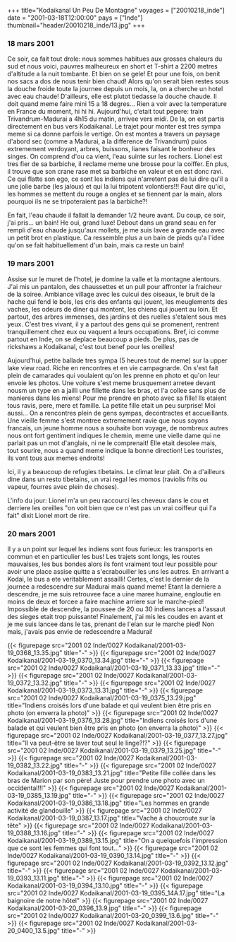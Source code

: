 +++
title="Kodaikanal    Un Peu De Montagne"
voyages = ["20010218_inde"]
date = "2001-03-18T12:00:00"
pays = ["Inde"]
thumbnail="header/20010218_inde/13.jpg"
+++
### 18 mars 2001

Ce soir, ca fait tout drole: nous sommes habitues aux grosses chaleurs du sud 
et nous voici, pauvres malheureux en short et T-shirt a 2200 metres d'altitude 
a la nuit tombante. Et bien on se gele! Et pour une fois, on benit nos sacs 
a dos de nous tenir bien chaud! Alors qu'on serait bien restes sous la douche 
froide toute la journee depuis un mois, la, on a cherche un hotel avec eau chaude! 
D'ailleurs, elle est plutot tiedasse la douche chaude. Il doit quand meme faire 
mini 15 a 18 degres... Rien a voir avec la temperature en France du moment, 
hi hi hi. Aujourd'hui, c'etait tout pepere: train Trivandrum-Madurai a 4h15 
du matin, arrivee vers midi. De la, on est partis directement en bus vers Kodaikanal. 
Le trajet pour monter est tres sympa meme si ca donne parfois le vertige. On 
est montes a travers un paysage d'abord sec (comme a Madurai, a la difference 
de Trivandrum) puios extremement verdoyant, arbres, buissons, lianes faisant 
le bonheur des singes. On comprend d'ou ca vient, l'eau suinte sur les rochers. 
Lionel est tres fier de sa barbiche, il reclame meme une brosse pour la coiffer. 
En plus, il trouve que son crane rase met sa barbiche en valeur et en est donc 
ravi. Ce qui flatte son ego, ce sont les indiens qui n'arretent pas de lui dire 
qu'il a une jolie barbe (les jaloux) et qui la lui tripotent volontiers!!! Faut 
dire qu'ici, les hommes se mettent du rouge a ongles et se tiennent par la main, 
alors pourquoi ils ne se tripoteraient pas la barbiche?! 

En fait, l'eau chaude il fallait la demander 1/2 heure avant. Du coup, ce soir, 
j'ai pris... un bain! He oui, grand luxe! Debout dans un grand seau en fer rempli 
d'eau chaude jusqu'aux mollets, je me suis lavee a grande eau avec un petit 
brot en plastique. Ca ressemble plus a un bain de pieds qu'a l'idee qu'on se 
fait habituellement d'un bain, mais ca reste un bain! 

### 19 mars 2001

Assise sur le muret de l'hotel, je domine la valle et la montagne alentours. 
J'ai mis un pantalon, des chaussettes et un pull pour affronter la fraicheur 
de la soiree. Ambiance village avec les cuicui des oiseaux, le bruit de la hache 
qui fend le bois, les cris des enfants qui jouent, les meuglements des vaches, 
les odeurs de diner qui montent, les chiens qui jouent au loin. Et partout, 
des arbres immenses, des jardins et des ruelles s'etalent sous mes yeux. C'est 
tres vivant, il y a partout des gens qui se promenent, rentrent tranquillement 
chez eux ou vaquent a leurs occupations. Bref, ici comme partout en Inde, on 
se deplace beaucoup a pieds. De plus, pas de rickshaws a Kodaikanal, c'est tout 
benef pour les oreilles! 

Aujourd'hui, petite ballade tres sympa (5 heures tout de meme) sur la upper 
lake view road. Riche en rencontres et en vie campagnarde. On s'est fait plein 
de camarades qui voulaient qu'on les prenne en photo et qu'on leur envoie les 
photos. Une voiture s'est meme brusquement arretee devant nousm un type en a 
jailli une fillette dans les bras, et l'a collee sans plus de manieres dans 
les miens! Pour me prendre en photo avec sa fille! Ils etaient tous ravis, pere, 
mere et famille. La petite fille etait un peu surprise! Moi aussi... On a rencontres 
plein de gens sympas, decontractes et accueillants. Une vieille femme s'est 
montree extremement ravie que nous soyons francais, un jeune homme nous a souhaite 
bon voyage, de nombreux autres nous ont fort gentiment indiques le chemin, meme 
une vielle dame qui ne parlait pas un mot d'anglais, ni ne le comprenait! Elle 
etait desolee mais, tout sourire, nous a quand meme indique la bonne direction! 
Les touristes, ils vont tous aux memes endroits! 

Ici, il y a beaucoup de refugies tibetains. Le climat leur plait. On a d'ailleurs 
dine dans un resto tibetains, un vrai regal les momos (raviolis frits ou vapeur, 
fourres avec plein de choses). 

L'info du jour: Lionel m'a un peu raccourci les cheveux dans le cou et derriere 
les oreilles "on voit bien que ce n'est pas un vrai coiffeur qui l'a fait" dixit 
Lionel mort de rire. 

### 20 mars 2001

Il y a un point sur lequel les indiens sont fous furieux: les transports en 
commun et en particulier les bus! Les trajets sont longs, les routes mauvaises, 
les bus bondes alors ils font vraiment tout leur possible pour avoir une place 
assise quitte a s'ecrabouiller les uns les autres. En arrivant a Kodai, le bus 
a ete veritablement assailli! Certes, c'est le dernier de la journee a redescendre 
sur Madurai mais quand meme! Etant la derniere a descendre, je me suis retrouvee 
face a uine maree humaine, engloutie en moins de deux et forcee a faire machine 
arriere sur le marche-pied! Impossible de descendre, la poussee de 20 ou 30 
indiens lances a l'assaut des sieges etait trop puissante! Finalement, j'ai 
mis les coudes en avant et je me suis lancee dans le tas, prenant de l'elan 
sur le marche pied! Non mais, j'avais pas envie de redescendre a Madurai!


{{< figurepage src="2001 02 Inde/0027 Kodaikanal/2001-03-19_0368_13.35.jpg" title="-"  >}}
{{< figurepage src="2001 02 Inde/0027 Kodaikanal/2001-03-19_0370_13.34.jpg" title="-"  >}}
{{< figurepage src="2001 02 Inde/0027 Kodaikanal/2001-03-19_0371_13.33.jpg" title="-"  >}}
{{< figurepage src="2001 02 Inde/0027 Kodaikanal/2001-03-19_0372_13.32.jpg" title="-"  >}}
{{< figurepage src="2001 02 Inde/0027 Kodaikanal/2001-03-19_0373_13.31.jpg" title="-"  >}}
{{< figurepage src="2001 02 Inde/0027 Kodaikanal/2001-03-19_0375_13.29.jpg" title="Indiens croisés lors d'une balade et qui veulent bien être pris en photo (on enverra la photo)"  >}}
{{< figurepage src="2001 02 Inde/0027 Kodaikanal/2001-03-19_0376_13.28.jpg" title="Indiens croisés lors d'une balade et qui veulent bien être pris en photo (on enverra la photo)"  >}}
{{< figurepage src="2001 02 Inde/0027 Kodaikanal/2001-03-19_0377_13.27.jpg" title="Il va peut-être se laver tout seul le linge?!?"  >}}
{{< figurepage src="2001 02 Inde/0027 Kodaikanal/2001-03-19_0379_13.25.jpg" title="-"  >}}
{{< figurepage src="2001 02 Inde/0027 Kodaikanal/2001-03-19_0382_13.22.jpg" title="-"  >}}
{{< figurepage src="2001 02 Inde/0027 Kodaikanal/2001-03-19_0383_13.21.jpg" title="Petite fille collée dans les bras de Marion par son père! Juste pour prendre une photo avec un occidental!!!"  >}}
{{< figurepage src="2001 02 Inde/0027 Kodaikanal/2001-03-19_0385_13.19.jpg" title="-"  >}}
{{< figurepage src="2001 02 Inde/0027 Kodaikanal/2001-03-19_0386_13.18.jpg" title="Les hommes en grande activité de glandouille"  >}}
{{< figurepage src="2001 02 Inde/0027 Kodaikanal/2001-03-19_0387_13.17.jpg" title="Vache à choucroute sur la tête"  >}}
{{< figurepage src="2001 02 Inde/0027 Kodaikanal/2001-03-19_0388_13.16.jpg" title="-"  >}}
{{< figurepage src="2001 02 Inde/0027 Kodaikanal/2001-03-19_0389_13.15.jpg" title="On a quelquefois l'impression que ce  sont les femmes qui font tout..."  >}}
{{< figurepage src="2001 02 Inde/0027 Kodaikanal/2001-03-19_0390_13.14.jpg" title="-"  >}}
{{< figurepage src="2001 02 Inde/0027 Kodaikanal/2001-03-19_0392_13.12.jpg" title="-"  >}}
{{< figurepage src="2001 02 Inde/0027 Kodaikanal/2001-03-19_0393_13.11.jpg" title="-"  >}}
{{< figurepage src="2001 02 Inde/0027 Kodaikanal/2001-03-19_0394_13.10.jpg" title="-"  >}}
{{< figurepage src="2001 02 Inde/0027 Kodaikanal/2001-03-19_0395_14A.17.jpg" title="La baignoire de notre hôtel"  >}}
{{< figurepage src="2001 02 Inde/0027 Kodaikanal/2001-03-20_0396_13.9.jpg" title="-"  >}}
{{< figurepage src="2001 02 Inde/0027 Kodaikanal/2001-03-20_0399_13.6.jpg" title="-"  >}}
{{< figurepage src="2001 02 Inde/0027 Kodaikanal/2001-03-20_0400_13.5.jpg" title="-"  >}}


